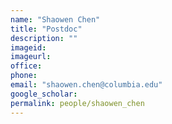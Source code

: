 ```yaml
---
name: "Shaowen Chen"
title: "Postdoc"
description: ""
imageid:
imageurl:
office:
phone:
email: "shaowen.chen@columbia.edu"
google_scholar:
permalink: people/shaowen_chen
---
```

